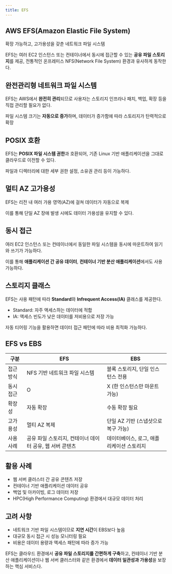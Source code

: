 ```yaml
---
title: EFS
---
```

## AWS EFS(Amazon Elastic File System)
확장 가능하고, 고가용성을 갖춘 네트워크 파일 시스템

EFS는 여러 EC2 인스턴스 또는 컨테이너에서 동시에 접근할 수 있는 **공유 파일 스토리지**를 제공, 전통적인 온프레미스 NFS(Network File System) 환경과 유사하게 동작한다.

## 완전관리형 네트워크 파일 시스템

EFS는 AWS에서 **완전히 관리**되므로 사용자는 스토리지 인프라나 패치, 백업, 확장 등을 직접 관리할 필요가 없다.

파일 시스템 크기는 **자동으로 증가**하며, 데이터가 증가함에 따라 스토리지가 탄력적으로 확장

## POSIX 호환

EFS는 **POSIX 파일 시스템 권한**과 호환되어, 기존 Linux 기반 애플리케이션을 그대로 클라우드로 이전할 수 있다.

파일과 디렉터리에 대한 세부 권한 설정, 소유권 관리 등이 가능하다.

## 멀티 AZ 고가용성

EFS는 리전 내 여러 가용 영역(AZ)에 걸쳐 데이터가 자동으로 복제

이를 통해 단일 AZ 장애 발생 시에도 데이터 가용성을 유지할 수 있다.

## 동시 접근

여러 EC2 인스턴스 또는 컨테이너에서 동일한 파일 시스템을 동시에 마운트하여 읽기와 쓰기가 가능하다.

이를 통해 **애플리케이션 간 공유 데이터**, **컨테이너 기반 분산 애플리케이션**에서도 사용 가능하다.

## 스토리지 클래스

EFS는 사용 패턴에 따라 **Standard**와 **Infrequent Access(IA)** 클래스를 제공한다.

* Standard: 자주 액세스하는 데이터에 적합
* IA: 액세스 빈도가 낮은 데이터를 저비용으로 저장 가능

자동 티어링 기능을 활용하면 데이터 접근 패턴에 따라 비용 최적화 가능하다.

## EFS vs EBS

| 구분    | EFS                               | EBS                     |
| ----- | --------------------------------- | ----------------------- |
| 접근 방식 | NFS 기반 네트워크 파일 시스템                | 블록 스토리지, 단일 인스턴스 전용     |
| 동시 접근 | O                                 | X (한 인스턴스만 마운트 가능)      |
| 확장성   | 자동 확장                             | 수동 확장 필요                |
| 고가용성  | 멀티 AZ 복제                          | 단일 AZ 기반 (스냅샷으로 복구 가능)  |
| 사용 사례 | 공유 파일 스토리지, 컨테이너 데이터 공유, 웹 서버 콘텐츠 | 데이터베이스, 로그, 애플리케이션 스토리지 |

## 활용 사례

* 웹 서버 클러스터 간 공유 콘텐츠 저장
* 컨테이너 기반 애플리케이션 데이터 공유
* 백업 및 아카이빙, 로그 데이터 저장
* HPC(High Performance Computing) 환경에서 대규모 데이터 처리


## 고려 사항

* 네트워크 기반 파일 시스템이므로 **지연 시간**이 EBS보다 높음
* 대규모 동시 접근 시 성능 모니터링 필요
* 비용은 데이터 용량과 액세스 패턴에 따라 증가 가능

EFS는 클라우드 환경에서 **공유 파일 스토리지를 간편하게 구축**하고, 컨테이너 기반 분산 애플리케이션이나 웹 서버 클러스터와 같은 환경에서 **데이터 일관성과 가용성**을 보장하는 핵심 서비스다.